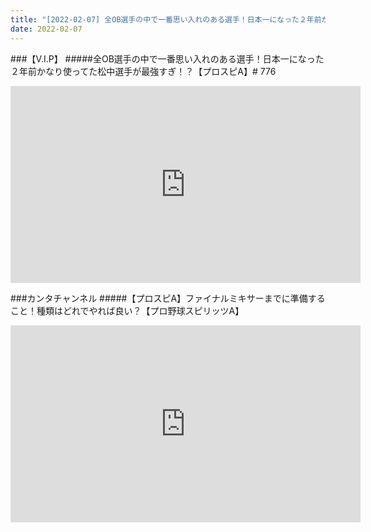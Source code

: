 ```yaml
---
title: "[2022-02-07] 全OB選手の中で一番思い入れのある選手！日本一になった２年前かなり使ってた松中選手が最強すぎ！？【プロスピA】# 776 他"
date: 2022-02-07
---
```

###【V.I.P】
#####全OB選手の中で一番思い入れのある選手！日本一になった２年前かなり使ってた松中選手が最強すぎ！？【プロスピA】# 776
<iframe width="560" height="315" src="https://www.youtube.com/embed/MeY_HIo2CQA" frameborder="0" allow="accelerometer; autoplay; clipboard-write; encrypted-media; gyroscope; picture-in-picture" allowfullscreen></iframe>

###カンタチャンネル
#####【プロスピA】ファイナルミキサーまでに準備すること！種類はどれでやれば良い？【プロ野球スピリッツA】
<iframe width="560" height="315" src="https://www.youtube.com/embed/-EnllezRJHk" frameborder="0" allow="accelerometer; autoplay; clipboard-write; encrypted-media; gyroscope; picture-in-picture" allowfullscreen></iframe>

